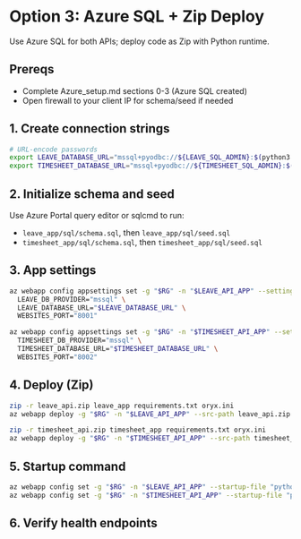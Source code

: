 # Option 3: Azure SQL + Zip Deploy

Use Azure SQL for both APIs; deploy code as Zip with Python runtime.

## Prereqs
- Complete Azure_setup.md sections 0-3 (Azure SQL created)
- Open firewall to your client IP for schema/seed if needed

## 1. Create connection strings
```bash
# URL-encode passwords
export LEAVE_DATABASE_URL="mssql+pyodbc://${LEAVE_SQL_ADMIN}:$(python3 -c "from urllib.parse import quote_plus; print(quote_plus('${LEAVE_SQL_PASSWORD}'))")@${LEAVE_SQL_SERVER}.database.windows.net:1433/${LEAVE_SQL_DB}?driver=ODBC+Driver+18+for+SQL+Server&Encrypt=yes&TrustServerCertificate=no&LoginTimeout=30"
export TIMESHEET_DATABASE_URL="mssql+pyodbc://${TIMESHEET_SQL_ADMIN}:$(python3 -c "from urllib.parse import quote_plus; print(quote_plus('${TIMESHEET_SQL_PASSWORD}'))")@${TIMESHEET_SQL_SERVER}.database.windows.net:1433/${TIMESHEET_SQL_DB}?driver=ODBC+Driver+18+for+SQL+Server&Encrypt=yes&TrustServerCertificate=no&LoginTimeout=30"
```

## 2. Initialize schema and seed
Use Azure Portal query editor or sqlcmd to run:
- `leave_app/sql/schema.sql`, then `leave_app/sql/seed.sql`
- `timesheet_app/sql/schema.sql`, then `timesheet_app/sql/seed.sql`

## 3. App settings
```bash
az webapp config appsettings set -g "$RG" -n "$LEAVE_API_APP" --settings \
  LEAVE_DB_PROVIDER="mssql" \
  LEAVE_DATABASE_URL="$LEAVE_DATABASE_URL" \
  WEBSITES_PORT="8001"

az webapp config appsettings set -g "$RG" -n "$TIMESHEET_API_APP" --settings \
  TIMESHEET_DB_PROVIDER="mssql" \
  TIMESHEET_DATABASE_URL="$TIMESHEET_DATABASE_URL" \
  WEBSITES_PORT="8002"
```

## 4. Deploy (Zip)
```bash
zip -r leave_api.zip leave_app requirements.txt oryx.ini
az webapp deploy -g "$RG" -n "$LEAVE_API_APP" --src-path leave_api.zip --type zip

zip -r timesheet_api.zip timesheet_app requirements.txt oryx.ini
az webapp deploy -g "$RG" -n "$TIMESHEET_API_APP" --src-path timesheet_api.zip --type zip
```

## 5. Startup command
```bash
az webapp config set -g "$RG" -n "$LEAVE_API_APP" --startup-file "python -m leave_app.startup"
az webapp config set -g "$RG" -n "$TIMESHEET_API_APP" --startup-file "python -m timesheet_app.startup"
```

## 6. Verify health endpoints
